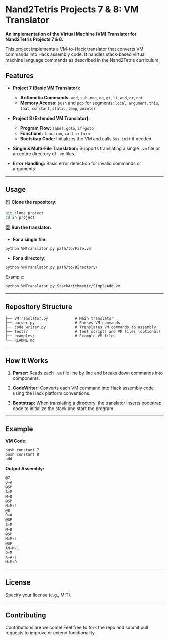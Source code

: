 # Nand2Tetris Projects 7 & 8: VM Translator

**An implementation of the Virtual Machine (VM) Translator for Nand2Tetris Projects 7 & 8.**

This project implements a VM-to-Hack translator that converts VM commands into Hack assembly code. It handles stack-based virtual machine language commands as described in the Nand2Tetris curriculum.

## Features

- **Project 7 (Basic VM Translator):**

  - **Arithmetic Commands:** `add`, `sub`, `neg`, `eq`, `gt`, `lt`, `and`, `or`, `not`
  - **Memory Access:** `push` and `pop` for segments: `local`, `argument`, `this`, `that`, `constant`, `static`, `temp`, `pointer`

- **Project 8 (Extended VM Translator):**

  - **Program Flow:** `label`, `goto`, `if-goto`
  - **Functions:** `function`, `call`, `return`
  - **Bootstrap Code:** Initializes the VM and calls `Sys.init` if needed.

- **Single & Multi-File Translation:**
  Supports translating a single `.vm` file or an entire directory of `.vm` files.

- **Error Handling:**
  Basic error detection for invalid commands or arguments.

---

## Usage

1️⃣ **Clone the repository:**

```bash
git clone project
cd in project
```

2️⃣ **Run the translator:**

- **For a single file:**

```bash
python VMTranslator.py path/to/File.vm
```

- **For a directory:**

```bash
python VMTranslator.py path/to/Directory/
```

Example:

```bash
python VMTranslator.py StackArithmetic/SimpleAdd.vm
```

---

## Repository Structure

```
├── VMTranslator.py            # Main translator
├── parser.py                  # Parses VM commands
├── code_writer.py             # Translates VM commands to assembly
├── tests/                     # Test scripts and VM files (optional)
├── examples/                  # Example VM files
└── README.md
```

---

## How It Works

1. **Parser:**
   Reads each `.vm` file line by line and breaks down commands into components.

2. **CodeWriter:**
   Converts each VM command into Hack assembly code using the Hack platform conventions.

3. **Bootstrap:**
   When translating a directory, the translator inserts bootstrap code to initialize the stack and start the program.

---

## Example

**VM Code:**

```vm
push constant 7
push constant 8
add
```

**Output Assembly:**

```asm
@7
D=A
@SP
A=M
M=D
@SP
M=M+1
@8
D=A
@SP
A=M
M=D
@SP
M=M+1
@SP
AM=M-1
D=M
A=A-1
M=M+D
```

---

## License

Specify your license (e.g., MIT).

---

## Contributing

Contributions are welcome! Feel free to fork the repo and submit pull requests to improve or extend functionality.
